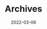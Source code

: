 ---
title: "Archives"
date: 2022-03-06
layout: "archives"
slug: "archives"
menu:
    main:
        weight: 2
        params: 
            icon: archives
---